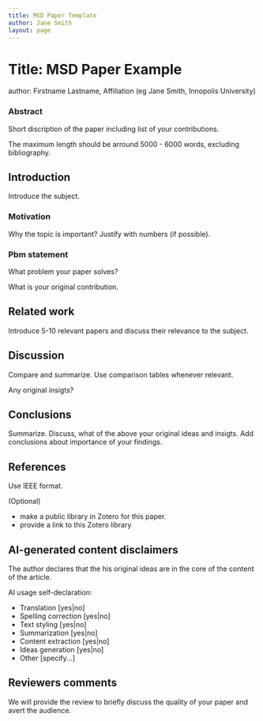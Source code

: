 ```yaml
---
title: MSD Paper Template
author: Jane Smith
layout: page
---
```

# Title: MSD Paper Example
author: Firstname Lastname, Affiliation (eg Jane Smith, Innopolis University)

### Abstract 

Short discription of the paper including list of your contributions.

The maximum length should be arround 5000 - 6000 words, excluding bibliography.

## Introduction

Introduce the subject.

### Motivation

Why the topic is important? Justify with numbers (if possible).

### Pbm statement

What problem your paper solves?

What is your original contribution.

## Related work

Introduce 5-10 relevant papers and discuss their relevance to the subject.

## Discussion

Compare and summarize. Use comparison tables whenever relevant.

Any original insigts? 

## Conclusions

Summarize.
Discuss, what of the above your original ideas and insigts.
Add conclusions about importance of your findings.

## References

Use IEEE format.

(Optional)
* make a public library in Zotero for this paper.
* provide a link to this Zotero library

## AI-generated content disclaimers
The author declares that the his original ideas are in the core of the content of the article.

AI usage self-declaration:
* Translation \[yes\|no\]
* Spelling correction \[yes\|no\]
* Text styling \[yes\|no\]
* Summarization \[yes\|no\]
* Content extraction \[yes\|no\]
* Ideas generation \[yes\|no\]
* Other \[specify...\]

## Reviewers comments

We will provide the review to briefly discuss the quality of your paper and avert the audience.